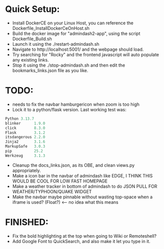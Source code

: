 # Quick Setup:
* Install DockerCE on your Linux Host, you can reference the Dockerfile_InstallDockerCeOnHost.sh
* Build the docker image for "admindash2-app", using the script Dockerfile_Build.sh
* Launch it using the ./restart-admindash.sh
* Navigate to http://localhost:5001/ and the webpage should load.
* Try searching for "Rocky" and the frontend javascript will auto populate any existing links.
* Stop it using the ./stop-admindash.sh and then edit the bookmarks_links.json file as you like.

# TODO:
* needs to fix the navbar hamburgericon when zoom is too high
* Lock it to a python/flask version. Last working test was: 
```groovy
Python 3.13.7 
blinker      1.9.0
click        8.3.0
Flask        3.1.2
itsdangerous 2.2.0
Jinja2       3.1.6
MarkupSafe   3.0.3
pip          25.2
Werkzeug     3.1.3
```
* Cleanup the docs_links.json, as its OBE, and clean views.py appropriately.
* Make a icon bar in the navbar of admindash like EDGE, I THINK THIS WOULD BE COOL FOR LOW FAST HOMEPAGE
* Make a weather tracker in bottom of admindash to do JSON PULL FOR WEATHER/TYPHOON/QUAKE WIDGET
* Make the navbar maybe pinnable without wasting top-space when a iframe is used? (Float?) <-- no idea what this means

# FINISHED:
* Fix the bold highlighting at the top when going to Wiki or Remoteshell?
* Add Google Font to QuickSearch, and also make it let you type in it. 